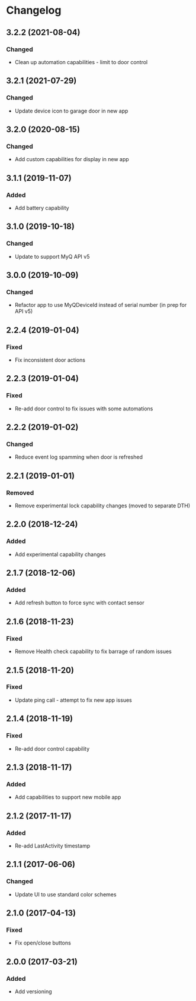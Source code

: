 # Changelog

## 3.2.2 (2021-08-04)

### Changed
 - Clean up automation capabilities - limit to door control

## 3.2.1 (2021-07-29)

### Changed
 - Update device icon to garage door in new app

## 3.2.0 (2020-08-15)

### Changed
 - Add custom capabilities for display in new app

## 3.1.1 (2019-11-07)

### Added
 - Add battery capability

## 3.1.0 (2019-10-18)

### Changed
 - Update to support MyQ API v5

## 3.0.0 (2019-10-09)

### Changed
 - Refactor app to use MyQDeviceId instead of serial number (in prep for API v5)

## 2.2.4 (2019-01-04)

### Fixed
 - Fix inconsistent door actions

## 2.2.3 (2019-01-04)

### Fixed
 - Re-add door control to fix issues with some automations

## 2.2.2 (2019-01-02)

### Changed
 - Reduce event log spamming when door is refreshed

## 2.2.1 (2019-01-01)

### Removed
 - Remove experimental lock capability changes (moved to separate DTH)

## 2.2.0 (2018-12-24)

### Added
 - Add experimental capability changes

## 2.1.7 (2018-12-06)

### Added
 - Add refresh button to force sync with contact sensor

 ## 2.1.6 (2018-11-23)

### Fixed
 - Remove Health check capability to fix barrage of random issues

## 2.1.5 (2018-11-20)

### Fixed
 - Update ping call - attempt to fix new app issues

## 2.1.4 (2018-11-19)

### Fixed
 - Re-add door control capability

 ## 2.1.3 (2018-11-17)

### Added
 - Add capabilities to support new mobile app


## 2.1.2 (2017-11-17)

### Added
 - Re-add LastActivity timestamp

 ## 2.1.1 (2017-06-06)

### Changed
 - Update UI to use standard color schemes

 ## 2.1.0 (2017-04-13)

### Fixed
 - Fix open/close buttons

 ## 2.0.0 (2017-03-21)

### Added
 - Add versioning